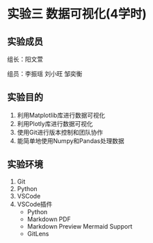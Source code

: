 
# 实验三 数据可视化(4学时)


## 实验成员

组长：阳文萱

组员：李振瑶   刘小旺   邹奕衡

## 实验目的

1. 利用Matplotlib库进行数据可视化
2. 利用Plotly库进行数据可视化
3. 使用Git进行版本控制和团队协作
4. 能简单地使用Numpy和Pandas处理数据

## 实验环境

1. Git
2. Python
3. VSCode
4. VSCode插件
   - Python
   - Markdown PDF
   - Markdown Preview Mermaid Support
   - GitLens
